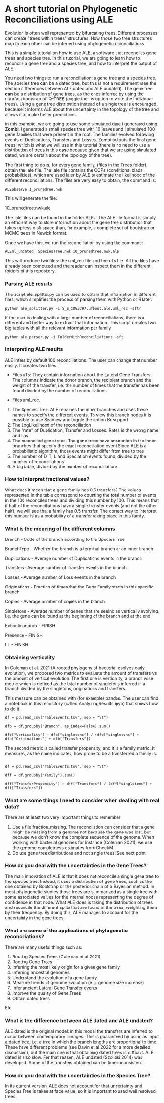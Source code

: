 
# A short tutorial on Phylogenetic Reconciliations using ALE

Evolution is often well represented by bifurcating trees. Different processes can create "trees within trees" structures. How those two tree structures map to each other can be inferred using phylogenetic reconciliations 

This is a simple tutorial on how to use ALE, a software that reconciles gene trees and species tree. In this tutorial, we are going to learn how to reconcile a gene tree and a species tree, and how to interpret the output of ALE.

You need two things to run a reconciliation: a gene tree and a species tree. The species tree **can** be a dated tree, but this is not a requirement (see the section differences between ALE dated and ALE undated). The gene tree **can** be a distribution of gene trees, as the ones inferred by using the ultrafast bootsrap of IQ-TREE (toggle the -w option to write the individual trees). Using a gene tree distribution instead of a single tree is encouraged, because it informs ALE about the uncertainty in the topology of the tree and allows it to make better predictions.

In this example, we are going to use some simulated data I generated using **Zombi**. I generated a small species tree with 10 leaves and I simulated 100 gene families that were present in the root. The families evolved following events of Duplications, Transfers and Losses.  Zombi outputs the final gene trees, which is what we will use in this tutorial (there is no need to use a distribution of trees in this case because given that we are using simulated dated, we are certain about the topology of the tree). 

The first thing to do is, for every gene family, (files in the Trees folder), obtain the .ale file. The .ale file contains the CCPs (conditional clade probabilities), which are used later by ALE to estimate the likelihood of the different reconciliations. The files are very easy to obtain, the command is:

```
ALEobserve 1_prunedree.nwk
```

This will generate the file:


10_prunedtree.nwk.ale


The .ale files can be found in the folder ALEs. The ALE file format is simply an efficient way to store information about the gene tree distribution that takes up less disk space than, for example, a complete set of bootstrap or MCMC trees in Newick format.


Once we have this, we run the reconciliation by using the command:

```
ALEml_undated  SpeciesTree.nwk 10_prunedtree.nwk.ale
```

This will produce two files: the uml_rec file and the uTs file. All the files have already been computed and the reader can inspect them in the different folders of this repository.

### Parsing ALE results

The script ale_splitter.py can be used to obtain that information in different files, which simplifies the process of parsing them with Python or R later:

```{ssh}
python ale_splitter.py -i S_S_COG3397.ufboot.ale.uml_rec -sftr

```
If the user is dealing with a large number of reconciliations, there is a different and better way to extract that information. This script creates two big tables with all the relevant information per family

```
python ale_parser.py -i FolderWithReconciliations -sft

```

### Interpreting ALE results

ALE infers by default 100 reconciliations. The user can change that number easily.
It creates two files

* Files uTs: They contain information about the Lateral Gene Transfers. The columns indicate the donor branch, the recipient branch and the weight of the transfer, i.e. the number of times that the transfer has been found divided by the number of reconciliations

* Files uml_rec. 

1. The Species Tree. ALE renames the inner branches and uses these names to specify the different events. To view this branch nodes it is possible to use SeaView and toggle the option Br support
2. The LogLikelihood of the reconciliation 
3. The "rate" of Duplication, Transfer and Losses. Rates is the wrong name and has 
4. The reconciled gene trees. The gene trees have annotation in the inner branches that specify the exact reconciliation event.Since ALE is a probabilistic algorithm, those events might differ from tree to tree
5. The number of D, T, L and Speciation events found, divided by the number of reconciliations
6. A big table, divided by the number of reconciliations

### How to interpret fractional values?

What does it mean that a gene family has 0.5 transfers? The values represented in the table correspond to counting the total number of events in the 100 reconciled trees and dividing this number by 100. This means that if half of the reconciliations have a single transfer events (and not the other half), we will see that a family has 0.5 transfer. The correct way to interpret this number is as a probability of a transfer taking place in this family.

### What is the meaning of the different columns

Branch -  Code of the branch according to the Species Tree

BranchType - Whether the branch is a terminal branch or an inner branch

Duplications - Average number of Duplications events in the branch

Transfers- Average number of Transfer events in the branch

Losses - Average number of Loss events in the branch

Originations - Fraction of times that the Gene Family starts in this specific branch

Copies - Average number of copies in the branch

Singletons - Average number of genes that are seeing as vertically evolving, i.e. the gene can be found at the beginning of the branch and at the end

Extinctinonprob - FINISH

Presence - FINISH

LL - FINISH


### Obtaining verticality

In Coleman et al. 2021 (A rooted phylogeny of bacteria resolves early evolution), we proposed two metrics to evaluate the amount of transfers vs the amount of vertical evolution. The first one is verticality, a branch wise metric which is defined as the total number of singletons inferred in a branch divided by the singletons, originations and transfers.

This measure can be obtained with (for example) pandas. The user can find a notebook in this repository (called AnalyzingResults.ipyb) that shows how to do it.


 ```
df = pd.read_csv("TableEvents.tsv", sep = "\t")

dfb = df.groupby("Branch", as_index=False).sum()

dfb["Verticality"] = dfb["singletons"] / (dfb["singletons"] + dfb["Originations"] + dfb["Transfers"])

```

The second metric is called transfer propensity, and it is a family metric. It measures, as the name indicates, how prone to be a transferred a family is.


```

df = pd.read_csv("TableEvents.tsv", sep = "\t")

dff = df.groupby("Family").sum()

dff["TransferPropensity"] = dff["Transfers"] / (dff["singletons"] + dff["Transfers"])

```


### What are some things I need to consider when dealing with real data?

There are at least two very important things to remember:

1. Use a file fraction_missing. The reconcilation can consider that a gene might be missing from a genome not because the gene was lost, but because we don't know the complete sequence of the genome. When working with bacterial genomes for instance (Coleman 2021),  we use the genome completness estimates from CheckM.
2. Do use gene tree distributions and not single trees! See next point


###  How do you deal with the uncertainties in the Gene Trees?

The main innovation of ALE is that it does not reconcile a single gene tree to the species tree. Instead, it uses a distribution of gene trees, such as the one obtained by Bootstrap or the posterior chain of a Bayesian method. In most phylogenetic studies those trees are summarized as a single tree with some associated values for the internal nodes representing the degree of confidence in that node. What ALE does is taking the distribution of trees and reconcile the different splits that are found in the trees, weighting them by their frequency. By doing this, ALE manages to account for the uncertainty in the gene trees.


### What are some of the applications of phylogenetic reconciliations?

There are many useful things such as:

1. Rooting Species Trees (Coleman et al 2021)
2. Rooting Gene Trees 
3. Inferring the most likely origin for a given gene family
4. Inferring ancestral genomes
5. Understand the evolution of a gene family  
6. Measure trends of genome evolution (e.g. genome size increase)
7. Infer ancient Lateral Gene Transfer events
8. Improve the quality of Gene Trees
9. Obtain dated trees

Etc


### What is the difference between ALE dated and ALE undated?

ALE dated is the original model: in this model the transfers are inferred to occur between contemporary lineages. This is guaranteed by using as input a dated tree, i.e. a tree in which the branch lengths are proportional to time. These have different problems (see Davin et al 2022 for a more detailed discussion), but the main one is that obtaining dated trees is difficult. ALE dated is also slow. For that reason, ALE undated (Szollosi 2014)  was developed. Some of the transfers obtained can be time inconsistent

### How do you deal with the uncertainties in the Species Tree?
In its current version, ALE does not account for that uncertainty and Species Tree is taken at face value, so it is important to used well resolved trees. 
